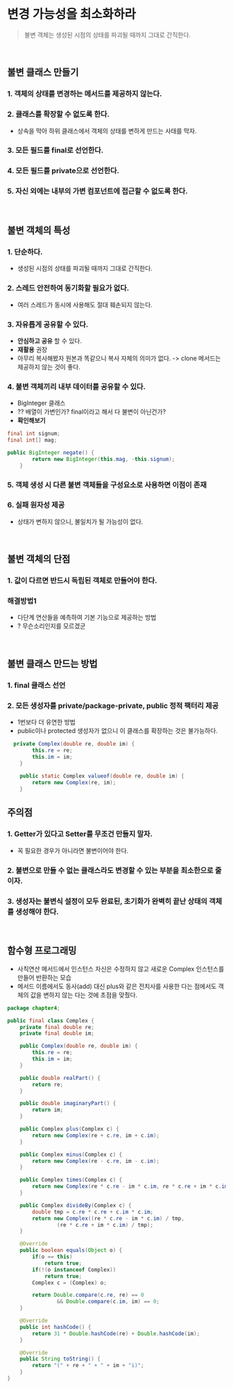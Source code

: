 # 변경 가능성을 최소화하라
> 불변 객체는 생성된 시점의 상태를 파괴될 때까지 그대로 간직한다.

</br>

## 불변 클래스 만들기
### 1. 객체의 상태를 변경하는 메서드를 제공하지 않는다.

### 2. 클래스를 확장할 수 없도록 한다.
- 상속을 막아 하위 클래스에서 객체의 상태를 변하게 만드는 사태를 막자.

### 3. 모든 필드를 final로 선언한다.

### 4. 모든 필드를 private으로 선언한다.

### 5. 자신 외에는 내부의 가변 컴포넌트에 접근할 수 없도록 한다. 

</br>

## 불변 객체의 특성
### 1. 단순하다.
- 생성된 시점의 상태를 파괴될 때까지 그대로 간직한다.

### 2. 스레드 안전하여 동기화할 필요가 없다.
- 여러 스레드가 동시에 사용해도 절대 훼손되지 않는다.

### 3. 자유롭게 공유할 수 있다.
- **안심하고 공유** 할 수 있다.
- **재활용** 권장 
- 아무리 복사해봤자 원본과 똑같으니 복사 자체의 의미가 없다. ->  clone 메서드는 제공하지 않는 것이 좋다.

### 4. 불변 객체끼리 내부 데이터를 공유할 수 있다.
- BigInteger 클래스
- ?? 배열이 가변인가? final이라고 해서 다 불변이 아닌건가?
- **확인해보기**
```java
final int signum;
final int[] mag;

public BigInteger negate() {
        return new BigInteger(this.mag, -this.signum);
    }
```
### 5. 객체 생성 시 다른 불변 객체들을 구성요소로 사용하면 이점이 존재


### 6. 실패 원자성 제공
- 상태가 변하지 않으니, 불일치가 될 가능성이 없다. 

</br>

## 불변 객체의 단점
### 1. 값이 다르면 반드시 독립된 객체로 만들어야 한다. 

### 해결방법1
- 다단계 연산들을 예측하여 기본 기능으로 제공하는 방법
- ? 무슨소리인지를 모르겠군


</br>


## 불변 클래스 만드는 방법
### 1. final 클래스 선언

### 2. 모든 생성자를 private/package-private, public 정적 팩터리 제공
- 1번보다 더 유연한 방법
- public이나 protected 생성자가 없으니 이 클래스를 확장하는 것은 불가능하다.
```java
  private Complex(double re, double im) {
		this.re = re;
		this.im = im;
	}
	
	public static Complex valueof(double re, double im) {
		return new Complex(re, im);
	}
```

## 주의점
### 1. Getter가 있다고 Setter를 무조건 만들지 말자.
- 꼭 필요한 경우가 아니라면 불변이어야 한다.

### 2. 불변으로 만들 수 없는 클래스라도 변경할 수 있는 부분을 최소한으로 줄이자.

### 3. 생성자는 불변식 설정이 모두 완료된, 초기화가 완벽히 끝난 상태의 객체를 생성해야 한다.



</br>

## 함수형 프로그래밍
- 사칙연산 메서드에서 인스턴스 자신은 수정하지 않고 새로운 Complex 인스턴스를 만들어 반환하는 모습
- 메서드 이름에서도 동사(add) 대신 plus와 같은 전치사를 사용한 다는 점에서도 객체의 값을 변하지 않는 다는 것에 초점을 맞췄다.
```java
package chapter4;

public final class Complex {
	private final double re;
	private final double im;

	public Complex(double re, double im) {
		this.re = re;
		this.im = im;
	}

	public double realPart() {
		return re;
	}

	public double imaginaryPart() {
		return im;
	}

	public Complex plus(Complex c) {
		return new Complex(re + c.re, im + c.im);
	}

	public Complex minus(Complex c) {
		return new Complex(re - c.re, im - c.im);
	}

	public Complex times(Complex c) {
		return new Complex(re * c.re - im * c.im, re * c.re + im * c.im);
	}

	public Complex divideBy(Complex c) {
		double tmp = c.re * c.re + c.im * c.im;
		return new Complex((re * c.re - im * c.im) / tmp,
				(re * c.re + im * c.im) / tmp);
	}

	@Override
	public boolean equals(Object o) {
		if(o == this)
			return true;
		if(!(o instanceof Complex))
			return true;
		Complex c = (Complex) o;

		return Double.compare(c.re, re) == 0
				&& Double.compare(c.im, im) == 0;
	}

	@Override
	public int hashCode() {
		return 31 * Double.hashCode(re) + Double.hashCode(im);
	}

	@Override
	public String toString() {
		return "(" + re + " + " + im + "i)";
	}
}
```